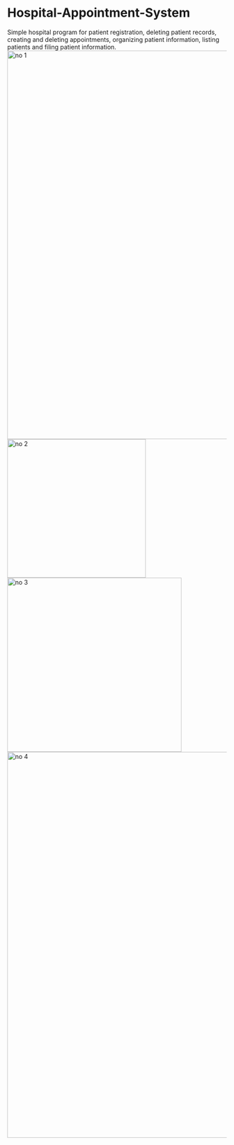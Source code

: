 # Hospital-Appointment-System
Simple hospital program for patient registration, deleting patient records, creating and deleting appointments, organizing patient information, listing patients and filing patient information.
<img width="892" alt="no 1" src="https://github.com/honest1320/Hospital-Appointment-System/assets/63172797/0c085bdf-22a8-484f-a1df-5b7292b15126">
<img width="318" alt="no 2" src="https://github.com/honest1320/Hospital-Appointment-System/assets/63172797/208e27da-ed99-46e2-89ec-4291b2f6b4e7">
<img width="400" alt="no 3" src="https://github.com/honest1320/Hospital-Appointment-System/assets/63172797/1795237a-390d-4c66-be7a-39d1b2700cdb">
<img width="886" alt="no 4" src="https://github.com/honest1320/Hospital-Appointment-System/assets/63172797/d4ee0c0c-93f9-401b-bcef-18e84856c084">
